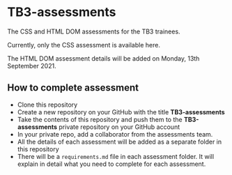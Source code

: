 # TB3-assessments
The CSS and HTML DOM assessments for the TB3 trainees.

Currently, only the CSS assessment is available here.

The HTML DOM assessment details will be added on Monday, 13th September 2021.

## How to complete assessment
- Clone this repository
- Create a new repository on your GitHub with the title **TB3-assessments**
- Take the contents of this repository and push them to the **TB3-assessments** private repository on your GitHub account
- In your private repo, add a collaborator from the assessments team.
- All the details of each assessment will be added as a separate folder in this repository
- There will be a `requirements.md` file in each assessment folder. It will explain in detail what you need to complete for each assessment.